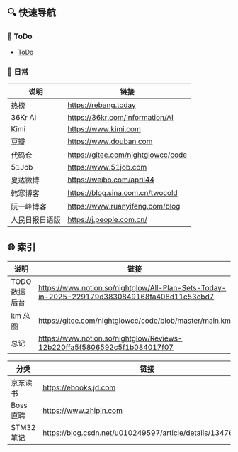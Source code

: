 ## 🔍 快速导航

### 📖 ToDo
- [ToDo](https://nightglow.notion.site/TO-DO-102220ffa5f580379b9ffc1c124b1ff4)

### 🎤 日常
| 说明    | 链接                            |
| ------- | ------------------------------- |
| 热榜    | https://rebang.today            |
| 36Kr AI | https://36kr.com/information/AI |
| Kimi    | https://www.kimi.com            |
| 豆瓣    | https://www.douban.com          |
| 代码仓        | https://gitee.com/nightglowcc/code                                                           |
| 51Job      | https://www.51job.com                                      |
| 夏达微博   | https://weibo.com/april44                                  |
| 韩寒博客   | https://blog.sina.com.cn/twocold                           |
| 阮一峰博客 | https://www.ruanyifeng.com/blog                            |
| 人民日报日语版 | https://j.people.com.cn/ |

## 🌐 索引

| 说明          | 链接                                                                                         |
| ------------- | -------------------------------------------------------------------------------------------- |
| TODO 数据后台 | https://www.notion.so/nightglow/All-Plan-Sets-Today-in-2025-229179d3830849168fa408d11c53cbd7 |
| km 总图       | https://gitee.com/nightglowcc/code/blob/master/main.km                                       |
| 总记          | https://www.notion.so/nightglow/Reviews-12b220ffa5f5806592c5f1b084017f07                     |

| 分类       | 链接                                                       |
| ---------- | ---------------------------------------------------------- |
| 京东读书   | https://ebooks.jd.com                                      |
| Boss 直聘  | https://www.zhipin.com                                     |
| STM32 笔记 | https://blog.csdn.net/u010249597/article/details/134762513 |

